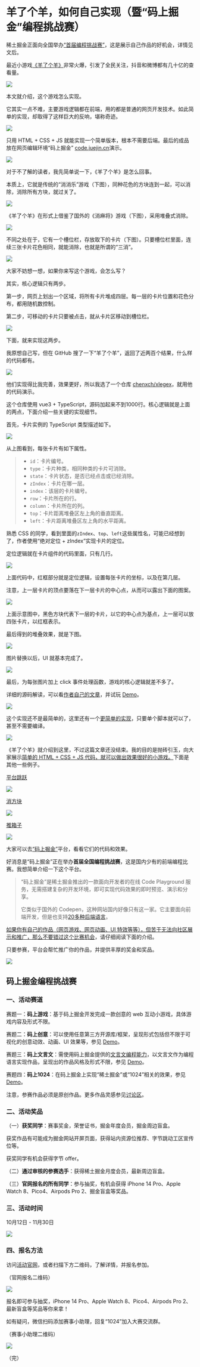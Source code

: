# 羊了个羊，如何自己实现（暨“码上掘金”编程挑战赛）

稀土掘金正面向全国举办[“首届编程挑战赛”](https://juejin.cn/challenge/1?from=ryf )，这是展示自己作品的好机会，详情见文后。

最近小游戏[《羊了个羊》](https://baike.baidu.com/item/%E7%BE%8A%E4%BA%86%E4%B8%AA%E7%BE%8A/61983244)非常火爆，引发了全民关注，抖音和微博都有几十亿的查看量。

![](https://cdn.beekka.com/blogimg/asset/202210/bg2022101202.webp)

本文就介绍，这个游戏怎么实现。

它其实一点不难，主要游戏逻辑都在前端，用的都是普通的网页开发技术。如此简单的实现，却取得了这样巨大的反响，堪称奇迹。

![](https://cdn.beekka.com/blogimg/asset/202210/bg2022101203.webp)

只用 HTML + CSS + JS 就能实现一个简单版本，根本不需要后端。最后的成品放在网页编辑环境“码上掘金” [code.juejin.cn](https://code.juejin.cn/)演示。

![](https://cdn.beekka.com/blogimg/asset/202210/bg2022101204.webp)

对于不了解的读者，我先简单说一下，《羊了个羊》是怎么回事。

本质上，它就是传统的“消消乐”游戏（下图），同种花色的方块连到一起，可以消除，消除所有方块，就过关了。

![](https://cdn.beekka.com/blogimg/asset/202210/bg2022101205.webp)

《羊了个羊》在形式上借鉴了国外的《消麻将》游戏（下图），采用堆叠式消除。

![](https://cdn.beekka.com/blogimg/asset/202210/bg2022101206.webp)

不同之处在于，它有一个槽位栏，存放取下的卡片（下图）。只要槽位栏里面，连续三张卡片花色相同，就能消除，也就是所谓的“三消”。

![](https://cdn.beekka.com/blogimg/asset/202210/bg2022101207.webp)

大家不妨想一想，如果你来写这个游戏，会怎么写？

其实，核心逻辑只有两步。

第一步，网页上划出一个区域，将所有卡片堆成四层。每一层的卡片位置和花色分布，都用随机数控制。

第二步，可移动的卡片只要被点击，就从卡片区移动到槽位栏。

![](https://cdn.beekka.com/blogimg/asset/202210/bg2022101208.webp)

下面，就来实现这两步。

我原想自己写，但在 GitHub 搜了一下“羊了个羊”，返回了近两百个结果，什么样的代码都有。

![](https://cdn.beekka.com/blogimg/asset/202210/bg2022101209.webp)

他们实现得比我完善，效果更好，所以我选了一个仓库 [chenxch/xlegex](https://github.com/chenxch/xlegex)，就用他的代码演示。

这个仓库使用 vue3 + TypeScript，源码加起来不到1000行。核心逻辑就是上面的两点，下面介绍一些关键的实现细节。

首先，卡片实例的 TypeScript 类型描述如下。

![](https://cdn.beekka.com/blogimg/asset/202210/bg2022101210.webp)

从上图看到，每张卡片有如下属性。

> - `id`：卡片编号。
> - `type`：卡片种类，相同种类的卡片可消除。
> - `state`：卡片状态，是否已经点击或已经消除。
> - `zIndex`：卡片在哪一层。
> - `index`：该层的卡片编号。
> - `row`：卡片所在的行。
> - `column`：卡片所在的列。
> - `top`：卡片距离堆叠区左上角的垂直距离。
> - `left`：卡片距离堆叠区左上角的水平距离。

熟悉 CSS 的同学，看到里面的`zIndex`、`top`、`left`这些属性名，可能已经想到了，作者使用“绝对定位 + zIndex”实现卡片的定位。

定位逻辑就在卡片组件的代码里面，只有几行。

![](https://cdn.beekka.com/blogimg/asset/202210/bg2022101211.webp)

上面代码中，红框部分就是定位逻辑，设置每张卡片的坐标，以及在第几层。

注意，上一层卡片的顶点要落在下一层卡片的中心点，从而可以露出下面的图案。

![](https://cdn.beekka.com/blogimg/asset/202210/bg2022101212.webp)

上面示意图中，黑色方块代表下一层的卡片，以它的中心点为基点，上一层可以放四张卡片，以红框表示。

最后得到的堆叠效果，就是下图。

![](https://cdn.beekka.com/blogimg/asset/202210/bg2022101214.webp)

图片替换以后，UI 就基本完成了。

![](https://cdn.beekka.com/blogimg/asset/202210/bg2022101215.webp)

最后，为每张图片加上 click 事件处理函数，游戏的核心逻辑就差不多了。

详细的源码解读，可以看[作者自己的文章](https://juejin.cn/post/7147245442172977189)，并试玩 [Demo](https://chenxch.github.io/xlegex/)。

![](https://cdn.beekka.com/blogimg/asset/202210/bg2022101216.webp)

这个实现还不是最简单的，这里还有一个[更简单的实现](https://code.juejin.cn/pen/7143796732931866660)，只要单个脚本就可以了，甚至不需要编译。

![](https://cdn.beekka.com/blogimg/asset/202210/bg2022101301.webp)

《羊了个羊》就介绍到这里，不过这篇文章还没结束。我的目的是抛砖引玉，向大家展示<u>简单的 HTML + CSS + JS 代码，就可以做出效果很好的小游戏。</u>下面是其他一些例子。

[平台跳跃](https://code.juejin.cn/pen/7132404229280366606)

![](https://cdn.beekka.com/blogimg/asset/202210/bg2022101303.webp)

[消方块](https://code.juejin.cn/pen/7132120696733302822)

![](https://cdn.beekka.com/blogimg/asset/202210/bg2022101304.webp)

[推箱子](https://code.juejin.cn/pen/7131587018592796679)

![](https://cdn.beekka.com/blogimg/asset/202210/bg2022101305.webp)

大家可以去[“码上掘金”](https://code.juejin.cn/)平台，看看它们的代码和效果。

好消息是“码上掘金”正在举办**首届全国编程挑战赛**，这是国内少有的前端编程比赛。我想简单介绍一下这个平台。 

> “码上掘金”是稀土掘金推出的一款面向开发者的在线 Code Playground 服务，无需搭建复杂的开发环境，即可实现代码效果的即时预览、演示和分享。
> 
> 它类似于国外的 Codepen，这种网站国内好像只有这一家。它主要面向前端开发，但是也支持[20多种后端语言](https://www.jcode.pub/?languages#/7116418967081582623)。

<u>如果你有自己的作品（网页游戏、网页动画、UI 特效等等），但苦于无法向社区展示和推广，那么不要错过这个比赛机会</u>，请仔细阅读下面的介绍。

只要参赛，平台会帮忙推广你的作品，并提供丰厚的奖金和奖品。

![](https://cdn.beekka.com/blogimg/asset/202210/bg2022101302.webp)

## 码上掘金编程挑战赛 

### 一、活动赛道

赛题一：**码上游戏**：基于码上掘金开发完成一款创意的 web 互动小游戏，具体游戏内容及形式不限。

赛题二：**码上创意**：可以使用任意第三方开源库/框架，呈现形式包括但不限于可视化的创意动效、动画、UI 效果等，参见 [Demo](https://code.juejin.cn/pen/7086673044839596046)。

赛题三：**码上文言文**：需使用码上掘金提供的[文言文编程能力](https://github.com/xitu/jcode-languages)，以文言文作为编程语言实现作品，呈现出的作品风格及形式不限，参见 [Demo](https://code.juejin.cn/pen/7123010306921463839)。

赛题四：**码上1024**：在码上掘金上实现“稀土掘金”或“1024”相关的效果，参见 [Demo](https://code.juejin.cn/pen/7143068746234478632)。

注意，参赛作品必须是原创作品。更多作品灵感参见[讨论区](https://juejin.cn/pin/topic/7084534887633387555)。

### 二、活动奖品

（一）**获奖同学**：赛事奖金，荣誉证书，掘金年度会员，掘金周边盲盒。

获奖作品有可能成为掘金网站开屏页面，获得站内资源位推荐、字节跳动工区宣传位等。

获奖同学有机会获得字节 offer。

（二）**通过审核的参赛选手**：获得稀土掘金月度会员，最新周边盲盒。

（三）**官网报名的所有同学**：参与抽奖，有机会获得 iPhone 14 Pro、Apple Watch 8、Pico4、Airpods Pro 2、掘金盲盒等奖品。

### 三、活动时间

10月12日 - 11月30日

![](https://cdn.beekka.com/blogimg/asset/202210/bg2022101306.webp)

### 四、报名方法

访问[活动官网](https://juejin.cn/challenge/1?from=ryf)，或者扫描下方二维码，了解详情，并报名参加。

（官网报名二维码）

![](https://cdn.beekka.com/blogimg/asset/202210/bg2022101307.webp)

报名即可参与抽奖，iPhone 14 Pro、Apple Watch 8、Pico4、Airpods Pro 2、最新盲盒等奖品等你来拿！

如有疑问，微信扫码添加赛事小助理，回复“1024”加入大赛交流群。

（赛事小助理二维码）

![](https://cdn.beekka.com/blogimg/asset/202210/bg2022101308.webp)

（完）
